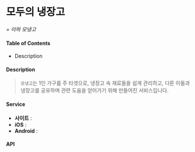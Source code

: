 # 모두의 냉장고 
_= 이하 모냉고_

#### Table of Contents
- Description
#### Description
> `모냉고`는 1인 가구를 주 타겟으로, 냉장고 속 재료들을 쉽게 관리하고, 다른 이들과 냉장고를 공유하며 관련 도움을 얻어가기 위해 만들어진 서비스입니다.
#### Service
- **사이트** : 
- **iOS** :
- **Android** : 
#### API
